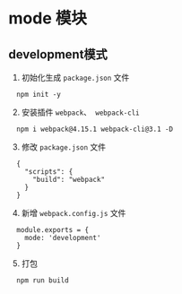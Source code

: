# mode 模块 

## development模式
1. 初始化生成 `package.json` 文件
  ```
    npm init -y
  ```

2. 安装插件 `webpack`、` webpack-cli`
  ```
    npm i webpack@4.15.1 webpack-cli@3.1 -D
  ```

3. 修改 `package.json` 文件
  ```
    {
      "scripts": {
        "build": "webpack"
      }
    }
  ```

4. 新增 `webpack.config.js` 文件
  ```
    module.exports = {
      mode: 'development'
    }
  ```

5. 打包
  ```
    npm run build
  ```